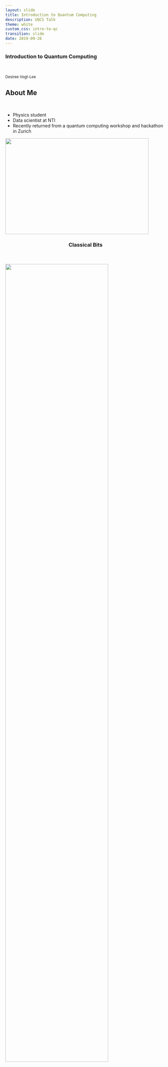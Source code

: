 ```yaml
---
layout: slide
title: Introduction to Quantum Computing
description: UQCS Talk
theme: white
custom_css: intro-to-qc
transition: slide
date: 2019-09-26
---
```


<!-- Title and About me slides -->
<section>
  <section>
    <h1>Introduction to Quantum Computing</h1>
    <br>
    <p>
      <small>Desiree Vogt-Lee</small>
    </p>
  </section>

  <section>
    <h2>About Me</h2>
    <br>
    <div class="left">
      <ul>
        <li class="fragment" data-autoslide="700">Physics student</li>
        <li class="fragment" data-autoslide="700">Data scientist at NTI</li>
        <li class="fragment">Recently returned from a quantum computing workshop and hackathon in
          Zurich</li>
      </ul>
    </div>
    <div class="right">
      <a href="http://www.desireevl.com/posts/qcamp-europe"><img width="450" height="300" src="/images/qcamp-europe/hack.jpg"></a>
    </div>
  </section>
</section>

<!-- Classical and quantum bits intro (exponential increase) -->
<section>
  <section>
    <div class="left">
      <h3 align="center">Classical Bits</h3>
      <br>
      <br>
      <a><img class="plain" width="80%" height="80%" src="/images/intro-qc/classical.png"></a>
    </div>
    <div class="right">
      <h3>Quantum Bits (qubits)</h3>
      <br>
      <img class="plain" align="center" width="350" height="350" src="https://upload.wikimedia.org/wikipedia/commons/6/6b/Bloch_sphere.svg">
      <p>$| \psi \rangle = \alpha | 0 \rangle + \beta | 1 \rangle$</p>
      <p class="cite">
          From <a href="https://commons.wikimedia.org/wiki/File:Bloch_sphere.svg">Wikicommons</a> (2009).
      </p>
    </div>
  </section>
  <section>
    <p>Classical Computation: checking all possibilities in rapid succession</p>
    <p>Quantum Computation: checking all possibilities in parallel</p>
    <br>
    <table style="background-color:rgba(241, 192, 192, 0.25);">
      <thead>
        <tr>
        <th>Qubits</th>
        <th>Possibilities</th>
        <th>Power $(2^N)$</th>
        </tr>
      </thead>
      <tbody>
        <tr>
        <td>1</td>
        <td>0, 1</td>
        <td>2</td>
        </tr>
        <tr>
        <td>2</td>
        <td>00, 10, 01, 11</td>
        <td>4</td>
        </tr>
        <tr>
        <td>3</td>
        <td>000, 001, 011, 110, 010, 100, 101, 111</td>
        <td>8</td>
        </tr>
      </tbody>
    </table>
    <br>
    <p>For each qubit added, the compute power doubles.</p>
  </section>
</section>

<!-- Quantum computers and how they work -->
<section>
    <h2>Quantum Computers</h2>
    <p align="left">Computers that use qubits instead of bits</p>
    <p align="left">Different types of QCs: annealers, adiabatic, universal</p>
    <p align="left">Operations are performed on a universal QC by applying unitary gates</p>
</section>

<!-- Gates X, Z, H -->
<section>
  <section>
    <h2>Gates - Pauli X</h2>
    <br>
    <div class="left">
      <a href="http://www.desireevl.com"><img class="plain" width="200" height="54.684" src="/images/intro-qc/x_gate.png"></a>
      <br>
      <p>Equivalent to a classical NOT gate</p>
      <p>Performs a bit flip operation</p>
      <br>
      <p>$X=\begin{bmatrix} 0 & 1\\ 1 & 0 \end{bmatrix}$</p>
    </div>
    <div class="fragment right" data-autoslide="900">
      <br>
      <a href="http://www.desireevl.com"><img class="plain" width="300" height="300" src="/images/intro_unitary/X.gif"></a>
    </div>
    <div class="fragment" data-autoslide="0"></div>
  </section>
  <section>
      <h2>Gates - Pauli Z</h2>
      <div class="left">
        <a href="http://www.desireevl.com"><img class="plain" width="200" height="54.684" src="/images/intro-qc/z_gate.png"></a>
        <br>
        <p>No equivalent classical gate</p>
        <p>Performs a phase flip operation</p>
        <br>
        <p>$Z=\begin{bmatrix} 1 & 0\\ 0 & -1 \end{bmatrix}$</p>
      </div>
      <div class="fragment right" data-autoslide="900">
        <br>
        <br>
        <a href="http://www.desireevl.com"><img class="plain" width="220" height="220" src="/images/intro_unitary/Z_zero.png"></a>
        <a href="http://www.desireevl.com"><img class="plain" width="220" height="220" src="/images/intro_unitary/Z_one.gif"></a>
      </div>
      <div class="fragment" data-autoslide="0"></div>
  </section>
  <section>
      <h2>Gates - Hadamard</h2>
      <div class="left">
        <a href="http://www.desireevl.com"><img class="plain" width="200" height="54.684" src="/images/intro-qc/h_gate.png"></a>
        <br>
        <p>No equivalent classical gate</p>
        <p>Puts qubit into superposition state between 0 and 1</p>
        <br>
        <p>$H=\frac{1}{\sqrt{2}}\begin{bmatrix} 1 & 1\\ 1 & -1 \end{bmatrix}$</p>
      </div>
      <div class="fragment right" data-autoslide="900">
        <br>
        <a href="http://www.desireevl.com"><img class="plain" width="300" height="300" src="/images/intro_unitary/hadamard.gif"></a>
      </div>
      <div class="fragment" data-autoslide="0"></div>
  </section>
</section>

<!-- Coding demo -->
<section>
        <h2>Example Coding on a Quantum Computer</h2>
        <a href="http://localhost:8888/notebooks/Bernstein-Vazirani.ipynb" target="_blank"><img class="plain" width="45%" height="45%" src="/images/intro-qc/code.png"></a>
</section>

<!-- Quantum algorithms -->
<section>
        <section>
            <h2>Quantum Algorithms - Shor's Algorithm</h2>
            <p>Factoring algorithm that runs in polynomial time</p>
            <img class="plain" align="center" width="60%" height="60%" src="https://upload.wikimedia.org/wikipedia/commons/6/6b/Shor%27s_algorithm.svg">
            <p>Could be used to break public key cryptography (RSA)</p>
        </section>
        <section>
            <h2>Quantum Algorithms - Grover's Algorithm</h2>
            <p>Searching algorithm that runs in $O(\sqrt{N})$ time</p>
            <img class="plain" align="center" width="60%" height="60%" src="https://upload.wikimedia.org/wikipedia/commons/a/ae/Grovers_algorithm.svg">
        </section>
</section>

<!-- Applications -->
<section>
    <h2>Applications of Quantum Computing</h2>
    <div class="left">
        <img class="plain" style="padding-left: 100px;" width="10%" height="10%" src="/images/intro-qc/atom.png">
        <br>
        <p style="font-size: 90%; padding-left: 20px;"><b>Chemical Simulation</b></p>
        <ul style="line-height:10%">
            <li style="font-size: 75%">Molecular design</li>
            <li style="font-size: 75%">Drug discovery</li>
            <li style="font-size: 75%">Protein structure prediction</li>
        </ul>
        <br>
        <img class="plain" style="padding-left: 100px;" width="10%" height="10%" src="/images/intro-qc/lock.png">
        <br>
        <p style="font-size: 90%; padding-left: 50px;"><b>Cryptography</b></p>
        <ul style="line-height:10%">
            <li style="font-size: 75%">Breaking RSA</li>
            <li style="font-size: 75%">Breaking Diffie-Hellman</li>
        </ul>
    </div>
    <div class="right">
        <img class="plain" style="padding-right: 150px;" width="12%" height="12%" src="/images/intro-qc/chip.png">
        <br>
        <p style="font-size: 90%; padding-right: 50px;"><b>Artificial Intelligence</b></p>
        <ul style="line-height:10%; padding-right: 100px;">
            <li style="font-size: 75%">Prediction</li>
            <li style="font-size: 75%">Classification</li>
        </ul>
        <br>
        <img class="plain" style="padding-right: 150px;" width="9%" height="9%" src="/images/intro-qc/line-chart.png">
        <br>
        <p style="font-size: 90%; padding-right: 50px;"><b>Scenario Simulation</b></p>
        <ul style="line-height:10%">
            <li style="font-size: 75%">Risk Analysis</li>
            <li style="font-size: 75%">Disruption Management</li>
        </ul>
    </div>
</section>

<!-- Quantum error -->
<section>
        <h2 align="left">Biggest Issue with Current Quantum Computing</h2>
        <p align="left">Decoherence/Noise: the loss of coherence, where a quantum system reverts to a classical state due to interactions with the environment.</p>
        <p align="left">It is an issue as to perform computation, qubits need to be in an entangled or in superposition.</p>
        <p align="left">Overcome using quantum error correcting (QEC) codes such as repetition codes, and circuits are designed to not spread error.</p>
</section>

<!-- Hardware designs -->
<section>
    <h2>Hardware Designs</h2>
    <div>
        <table style="background-color:rgba(241, 192, 192, 0.25);">
                <thead>
                    <tr>
                    <th style="background-color:rgba(255, 255, 255)"></th>
                    <th style="padding: 0px; font-size: 70%; background-color:rgba(255, 255, 255)">Silicon Spin</th>
                    <th style="padding: 0px; font-size: 70%; background-color:rgba(255, 255, 255)">Superconducting</th>
                    <th style="padding: 0px; font-size: 70%; background-color:rgba(255, 255, 255)">Ion Traps</th>
                    <th style="padding: 0px; font-size: 70%; background-color:rgba(255, 255, 255)">Diamond</th>
                    </tr>
                </thead>
                <tbody>
                    <tr>
                    <td style="padding: 0px; font-size: 70%; background-color:rgba(255, 255, 255)"><b>Pros</b></td>
                    <td style="font-size: 70%;">High stability, reproducible, manufacturable</td>
                    <td style="font-size: 70%;">Fast, easy to fabricate, flexible</td>
                    <td style="font-size: 70%;">One of the first qubit designs, very stable</td>
                    <td style="font-size: 70%;">Can operate at room temperature, interacts with light</td>
                    </tr>
                    <tr>
                    <td style="padding: 0px; font-size: 70%; background-color:rgba(255, 255, 255)"><b>Cons</b></td>
                    <td style="font-size: 70%;">Difficult to interconnect: only two entangled</td>
                    <td style="font-size: 70%;">Unstable, low temperatures required</td>
                    <td style="font-size: 70%;">Requires large vacuum, many lasers and slow</td>
                    <td style="font-size: 70%;">Difficult to entangle and fabricate reproducibility</td>
                    </tr>
                    <tr>
                    <td style="padding: 0px; font-size: 70%; background-color:rgba(255, 255, 255)"><b>Number Entangled</b></td>
                    <td style="font-size: 70%;">2</td>
                    <td style="font-size: 70%;">53</td>
                    <td style="font-size: 70%;">14</td>
                    <td style="font-size: 70%;">2</td>
                    </tr>
                    <tr>
                    <td style="padding: 0px; font-size: 70%; background-color:rgba(255, 255, 255)"><b>Coherence Time</b></td>
                    <td style="font-size: 70%;">30s</td>
                    <td style="font-size: 70%;">50$\mu s$</td>
                    <td style="font-size: 70%;">1000s</td>
                    <td style="font-size: 70%;">2s</td>
                    </tr>
                    <tr>
                    <td style="padding: 0px; font-size: 70%; background-color:rgba(255, 255, 255)"><b>Developers</b></td>
                    <td style="font-size: 70%;">Intel, UNSW, Princeton, TUDelft</td>
                    <td style="font-size: 70%;">D-Wave, IBM, Google, Rigetti, TUDelft</td>
                    <td style="font-size: 70%;">IonQ, MIT</td>
                    <td style="font-size: 70%;">TUDelft, Harvard</td>
                    </tr>
                </tbody>
            </table>
    </div>
</section>

<!-- Dwave -->
<section>
    <section>
        <h2>D-Wave 2000Q</h2>
        <p>2000 qubit quantum annealer (not a universal quantum computer!)</p>
        <div class="left">
            <br>
            <a><img class="plain" width="80%" height="80%" src="https://upload.wikimedia.org/wikipedia/commons/1/17/DWave_128chip.jpg"></a>
            <p class="cite">
                From <a href="https://commons.wikimedia.org/wiki/File:DWave_128chip.jpg">D-Wave</a> (2009).
            </p>
        </div>
        <div class="right">
            <a><img class="plain" width="100%" height="100%" src="https://cdn.arstechnica.net/wp-content/uploads/2017/01/qubit_connectivity.gif"></a>
            <p class="cite">
                From <a href="https://arstechnica.com/science/2017/01/explaining-the-upside-and-downside-of-d-waves-new-quantum-computer/">Ars Technica</a> (2017).
            </p>
        </div>
    </section>
    <section>
        <h2>D-Wave Annealer Speedup</h2>
        <br>
        <img class="plain" width="60%" height="60%" src="/images/intro-qc/dwave-graph.png">
        <p style="font-size:50%"><b>DW</b>: D-Wave &emsp; <b>SA</b>: Simulated Annealing &emsp; <b>SVMC</b>: Spin Vector Monte Carlo &emsp; <b>QMC</b>: Quantum Monte Carlo &emsp; <b>HFS</b>: Hamze-de Freitas-Selb Algorithm</p>
        <p class="cite">
            From <a href="https://arxiv.org/pdf/1701.04579.pdf">Quantum Annealing amid Local Ruggedness and Global Frustration</a> (2017).
        </p>
    </section>
</section>

<!-- Google supremacy -->
<section>
        <section>
            <a href="https://www.popularmechanics.com/technology/a29190975/google-quantum-supremacy/"><img class="plain" src="images/google_article.png"></a>
        </section>
        <section>
            <a href="https://t.co/YOeB4cZqN1?amp=1"><img class="plain" width="70%" height="70%" src="images/google_paper.png"></a>
            <p style="font-size: 40%">(Not officially released or peer reviewed!)</p>
            <!-- <br> -->
            <div class="fragment" data-autoslide="700">
                <h4 align="left">The task:</h4>
                <p style="font-size:80%" align="left">Sampling the output of pseudo-random quantum circuits. The circuits entangle a set of qubits by repeated application of single and two qubit operations which produce a set of bitstrings.
                The output is a probability distribution of the bitstrings.</p>
            </div>
            <div class="fragment" data-autoslide="700">
                <h4 align="left">Result:</h4>
                <p style="font-size:80%" align="left">Sampling the random circuit 3 million times <br>
                Google Sycamore (53 qubits): 6000s <br>
                Classical supercomputer (Summit, Julich): 50 trillion core hours</p>
            </div>
            <div class="fragment" data-autoslide="700">
                <h4 align="left">Implication:</h4> 
                <p style="font-size:80%" align="left">Does <em>not</em> mean we can now break encryption!</p>
            </div>
            <div class="fragment" data-autoslide="0"></div>
        </section>
</section>

<!-- Quantum bullshit -->
<section>
    <div class="left">
        <h2>Quantum Bullshit Detector</h2>
        <p>Detects bullshit articles and comments in the media.</p>		
        <a href="https://twitter.com/BullshitQuantum"><img class="plain" src="images/bs_banner.png"></a>
    </div>
    <div class="right">
        <a href="https://twitter.com/BullshitQuantum/status/1175214729347751938"><img class="plain fragment" data-autoslide="700" width="80%" height="80%" src="images/bs2.png"></a>
        <a href="https://twitter.com/BullshitQuantum/status/1161304665952120833"><img class="plain fragment" data-autoslide="700" width="80%" height="80%" src="images/nbs.png"></a>
        <a href="https://twitter.com/BullshitQuantum/status/1175257413319938049"><img class="plain fragment" data-autoslide="700" width="80%" height="80%" src="images/bs1.png"></a>
    </div>
    <div class="fragment" data-autoslide="0"></div>
</section>

<!-- Useful resources -->
<section>
  <h2>Useful Resources</h2>
  <ul class="fragment scrollbar" data-autoslide="700">
    <li>Slides: <a href="https://desireevl.com/slides">https://desireevl.com/slides</a></li>
    <li>List of QC resources: <a href="https://github.com/desireevl/awesome-quantum-computing">https://github.com/desireevl/awesome-quantum-computing</a></li>
    <li>Michelle Simmons talk: <a href="https://www.youtube.com/watch?v=FnPp73F5cnE ">https://www.youtube.com/watch?v=FnPp73F5cnE</a></li>
    <li>D-Wave: <a href="https://arxiv.org/pdf/1611.04528.pdf">https://arxiv.org/pdf/1611.04528.pdf</a>, <a href="https://arxiv.org/pdf/1701.04579.pdf">https://arxiv.org/pdf/1701.04579.pdf</a></li>
  </ul>
  <div class="fragment" data-autoslide="0"></div>
</section>

<!-- Thanks and social media -->
<section>
  <h2>Thanks!</h2>
  <br>
  <div class="left">
    <br>
    <div>
      <img style="vertical-align:middle" src="/images/intro-qc/computer.png" class="plain" width="35" height="35">
      <span style="padding: 0 0 0 0.5em"><a href="https://desireevl.com">desireevl.com</a></span>
    </div>
    <div>
      <img style="vertical-align:middle" src="/images/intro-qc/instagram.png" class="plain" width="30" height="30">
      <span style="padding: 0 0 0 0.5em"><a href="http://instagram.com/mr.miso.oz">@mr.miso.oz (my cat)</a></span>
    </div>
    <div>
      <img style="vertical-align:middle" src="/images/intro-qc/twitter.png" class="plain" width="35" height="35">
      <span style="padding: 0 0 0 0.5em"><a href="https://twitter.com/desireevogtlee">@desireevogtlee</a></span>
    </div>
  </div>
  <div class="right">
    <a href="http://www.desireevl.com"><img class="plain" width="450" height="250" src="/images/miso.jpg"></a>
  </div>
</section>
